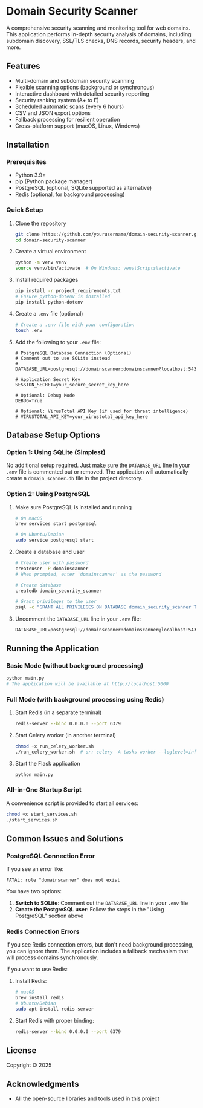 # Domain Security Scanner

A comprehensive security scanning and monitoring tool for web domains. This application performs in-depth security analysis of domains, including subdomain discovery, SSL/TLS checks, DNS records, security headers, and more.

## Features

- Multi-domain and subdomain security scanning
- Flexible scanning options (background or synchronous)
- Interactive dashboard with detailed security reporting
- Security ranking system (A+ to E)
- Scheduled automatic scans (every 6 hours)
- CSV and JSON export options
- Fallback processing for resilient operation
- Cross-platform support (macOS, Linux, Windows)

## Installation

### Prerequisites

- Python 3.9+
- pip (Python package manager)
- PostgreSQL (optional, SQLite supported as alternative)
- Redis (optional, for background processing)

### Quick Setup

1. Clone the repository
   ```bash
   git clone https://github.com/yourusername/domain-security-scanner.git
   cd domain-security-scanner
   ```

2. Create a virtual environment
   ```bash
   python -m venv venv
   source venv/bin/activate  # On Windows: venv\Scripts\activate
   ```

3. Install required packages
   ```bash
   pip install -r project_requirements.txt
   # Ensure python-dotenv is installed
   pip install python-dotenv
   ```

4. Create a `.env` file (optional)
   ```bash
   # Create a .env file with your configuration
   touch .env
   ```

5. Add the following to your `.env` file:
   ```
   # PostgreSQL Database Connection (Optional)
   # Comment out to use SQLite instead
   # DATABASE_URL=postgresql://domainscanner:domainscanner@localhost:5432/domain_security_scanner

   # Application Secret Key
   SESSION_SECRET=your_secure_secret_key_here

   # Optional: Debug Mode
   DEBUG=True

   # Optional: VirusTotal API Key (if used for threat intelligence)
   # VIRUSTOTAL_API_KEY=your_virustotal_api_key_here
   ```

## Database Setup Options

### Option 1: Using SQLite (Simplest)

No additional setup required. Just make sure the `DATABASE_URL` line in your `.env` file is commented out or removed. The application will automatically create a `domain_scanner.db` file in the project directory.

### Option 2: Using PostgreSQL

1. Make sure PostgreSQL is installed and running
   ```bash
   # On macOS
   brew services start postgresql
   
   # On Ubuntu/Debian
   sudo service postgresql start
   ```

2. Create a database and user
   ```bash
   # Create user with password
   createuser -P domainscanner
   # When prompted, enter 'domainscanner' as the password
   
   # Create database
   createdb domain_security_scanner
   
   # Grant privileges to the user
   psql -c "GRANT ALL PRIVILEGES ON DATABASE domain_security_scanner TO domainscanner;"
   ```

3. Uncomment the `DATABASE_URL` line in your `.env` file:
   ```
   DATABASE_URL=postgresql://domainscanner:domainscanner@localhost:5432/domain_security_scanner
   ```

## Running the Application

### Basic Mode (without background processing)

```bash
python main.py
# The application will be available at http://localhost:5000
```

### Full Mode (with background processing using Redis)

1. Start Redis (in a separate terminal)
   ```bash
   redis-server --bind 0.0.0.0 --port 6379
   ```

2. Start Celery worker (in another terminal)
   ```bash
   chmod +x run_celery_worker.sh
   ./run_celery_worker.sh  # or: celery -A tasks worker --loglevel=info
   ```

3. Start the Flask application
   ```bash
   python main.py
   ```

### All-in-One Startup Script

A convenience script is provided to start all services:
```bash
chmod +x start_services.sh
./start_services.sh
```

## Common Issues and Solutions

### PostgreSQL Connection Error

If you see an error like:
```
FATAL: role "domainscanner" does not exist
```

You have two options:
1. **Switch to SQLite**: Comment out the `DATABASE_URL` line in your `.env` file
2. **Create the PostgreSQL user**: Follow the steps in the "Using PostgreSQL" section above

### Redis Connection Errors

If you see Redis connection errors, but don't need background processing, you can ignore them. The application includes a fallback mechanism that will process domains synchronously.

If you want to use Redis:
1. Install Redis: 
   ```bash
   # macOS
   brew install redis
   # Ubuntu/Debian
   sudo apt install redis-server
   ```
2. Start Redis with proper binding:
   ```bash
   redis-server --bind 0.0.0.0 --port 6379
   ```

## License

Copyright © 2025

## Acknowledgments

- All the open-source libraries and tools used in this project